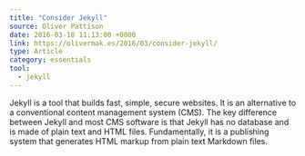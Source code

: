 ```yaml
---
title: "Consider Jekyll"
source: Oliver Pattison
date: 2016-03-18 11:13:00 +0000
link: https://olivermak.es/2016/03/consider-jekyll/
type: Article
category: essentials
tool:
  - jekyll
---
```

Jekyll is a tool that builds fast, simple, secure websites. It is an alternative to a conventional content management system (CMS). The key difference between Jekyll and most CMS software is that Jekyll has no database and is made of plain text and HTML files. Fundamentally, it is a publishing system that generates HTML markup from plain text Markdown files.





